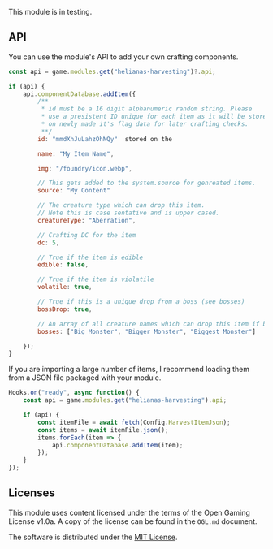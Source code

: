 This module is in testing.

## API

You can use the module's API to add your own crafting components.

```js
const api = game.modules.get("helianas-harvesting")?.api;

if (api) {
    api.componentDatabase.addItem({
        /**
         * id must be a 16 digit alphanumeric random string. Please
         * use a presistent ID unique for each item as it will be stored
         * on newly made it's flag data for later crafting checks.
         **/
        id: "mmdXhJuLahzOhNQy"  stored on the

        name: "My Item Name",

        img: "/foundry/icon.webp",

        // This gets added to the system.source for genreated items.
        source: "My Content"

        // The creature type which can drop this item.
        // Note this is case sentative and is upper cased.
        creatureType: "Aberration",

        // Crafting DC for the item
        dc: 5,

        // True if the item is edible
        edible: false,

        // True if the item is violatile
        volatile: true,

        // True if this is a unique drop from a boss (see bosses)
        bossDrop: true,

        // An array of all creature names which can drop this item if bossDrop is true.
        bosses: ["Big Monster", "Bigger Monster", "Biggest Monster"]

    });
}
```

If you are importing a large number of items, I recommend loading them from a JSON file packaged with your module.

```js
Hooks.on("ready", async function() {
    const api = game.modules.get("helianas-harvesting").api;

    if (api) {
        const itemFile = await fetch(Config.HarvestItemJson);
        const items = await itemFile.json();
        items.forEach(item => {
            api.componentDatabase.addItem(item);
        });
    }
});
```

## Licenses

This module uses content licensed under the terms of the Open Gaming License v1.0a. A copy of the license can be found in the `OGL.md` document.

The software is distributed under the [MIT License](https://mit-license.org/).
